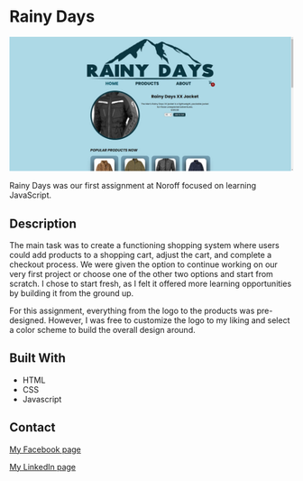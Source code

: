 # Rainy Days

![image](https://raw.githubusercontent.com/RunarPettersen/rainy-days/refs/heads/main/image/rainydays-home.jpg)

Rainy Days was our first assignment at Noroff focused on learning JavaScript.

## Description

The main task was to create a functioning shopping system where users could add products to a shopping cart, adjust the cart, and complete a checkout process. We were given the option to continue working on our very first project or choose one of the other two options and start from scratch. I chose to start fresh, as I felt it offered more learning opportunities by building it from the ground up.</p><p>For this assignment, everything from the logo to the products was pre-designed. However, I was free to customize the logo to my liking and select a color scheme to build the overall design around.

## Built With


- HTML
- CSS
- Javascript


## Contact


[My Facebook page]([www.twitter.com](https://www.facebook.com/runarpettersen/))

[My LinkedIn page]([www.linkedin.com](https://www.linkedin.com/in/runar-pettersen-879b7aab/))
